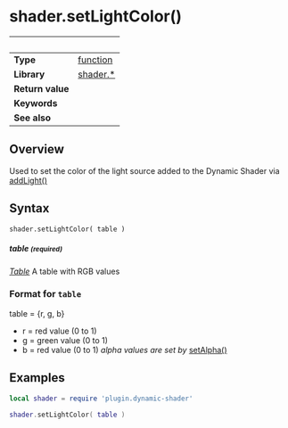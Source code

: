 # shader.setLightColor()

|                      | &nbsp; 
| -------------------- | ---------------------------------------------------------------
| __Type__             | [function](http://docs.coronalabs.com/api/type/Function.html)
| __Library__          | [shader.*](README.md)
| __Return value__     | 
| __Keywords__         | 
| __See also__         | 


## Overview

Used to set the color of the light source added to the Dynamic Shader via [addLight()](addLight.markdown)


## Syntax

	shader.setLightColor( table )

##### table <small>(required)</small>
_[Table](http://docs.coronalabs.com/api/type/Table.html)_  A table with RGB values


### Format for `table`
  table = {r, g, b}
  - r = red value (0 to 1)
  - g = green value (0 to 1)
  - b = red value (0 to 1)
*alpha values are set by* [setAlpha()](setAlpha.markdown)


## Examples

``````lua
local shader = require 'plugin.dynamic-shader'

shader.setLightColor( table )
``````
